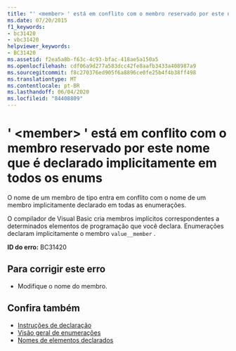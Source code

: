 ```yaml
---
title: "' <member> ' está em conflito com o membro reservado por este nome que é declarado implicitamente em todos os enums"
ms.date: 07/20/2015
f1_keywords:
- bc31420
- vbc31420
helpviewer_keywords:
- BC31420
ms.assetid: f2ea5a8b-f63c-4c93-bfac-418ae5a150a5
ms.openlocfilehash: cdf06a9d277a583dcc42fe8aafb3433a408987a9
ms.sourcegitcommit: f8c270376ed905f6a8896ce0fe25b4f4b38ff498
ms.translationtype: MT
ms.contentlocale: pt-BR
ms.lasthandoff: 06/04/2020
ms.locfileid: "84408809"
---
```

# <a name="member-conflicts-with-the-reserved-member-by-this-name-that-is-implicitly-declared-in-all-enums"></a>' \<member> ' está em conflito com o membro reservado por este nome que é declarado implicitamente em todos os enums
O nome de um membro de tipo entra em conflito com o nome de um membro implicitamente declarado em todas as enumerações.  
  
 O compilador de Visual Basic cria membros implícitos correspondentes a determinados elementos de programação que você declara. Enumerações declaram implicitamente o membro `value__member` .  
  
 **ID do erro:** BC31420  
  
## <a name="to-correct-this-error"></a>Para corrigir este erro  
  
- Modifique o nome do membro.  
  
## <a name="see-also"></a>Confira também

- [Instruções de declaração](../programming-guide/language-features/statements.md#declaration-statements)
- [Visão geral de enumerações](../programming-guide/language-features/constants-enums/enumerations-overview.md)
- [Nomes de elementos declarados](../programming-guide/language-features/declared-elements/declared-element-names.md)
